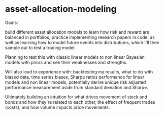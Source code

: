 # asset-allocation-modeling

Goals: 

build different asset allocation models to learn how risk and reward are balanced in portfolios, practice implementing research papers in code, as well as learning how to model future events into distributions, which I'll then sample out to test a trading model. 

Planning to test this with classic linear models to non linear Bayesian models with priors and see their weaknesses and strengths.

Will also lead to experience with: backtesting my results, what to do with biased data, time series biases, Sharpe ratios performance for linear models and non linear models, potentially derive unique risk adjusted performance measurement aside from standard deviation and Sharpe.

Ultimately building an intuition for what drives movement of stock and bonds and how they're related to each other, the effect of frequent trades (costs), and how volume impacts price movements.
